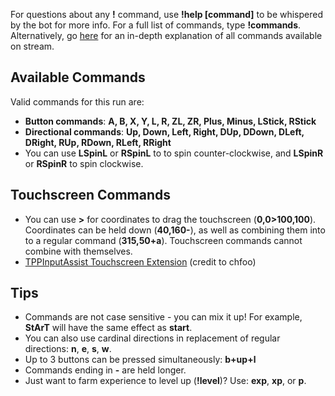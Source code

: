 For questions about any **!** command, use **!help [command]** to be whispered by the bot for more info. For a full list of commands, type **!commands**. Alternatively, go [here](https://twitchplayspokemon.tv/commands) for an in-depth explanation of all commands available on stream.

## Available Commands
Valid commands for this run are:
- **Button commands**: **A, B, X, Y, L, R, ZL, ZR, Plus, Minus, LStick, RStick**
- **Directional commands**: **Up, Down, Left, Right, DUp, DDown, DLeft, DRight, RUp, RDown, RLeft, RRight**
- You can use **LSpinL** or **RSpinL** to to spin counter-clockwise, and **LSpinR** or **RSpinR** to spin clockwise.

## Touchscreen Commands
- You can use **>** for coordinates to drag the touchscreen (**0,0>100,100**). Coordinates can be held down (**40,160-**), as well as combining them into to a regular command (**315,50+a**). Touchscreen commands cannot combine with themselves.
- [TPPInputAssist Touchscreen Extension](https://github.com/chfoo/tppinputassist) (credit to chfoo)

## Tips
- Commands are not case sensitive - you can mix it up! For example, **StArT** will have the same effect as **start**.
- You can also use cardinal directions in replacement of regular directions: **n**, **e**, **s**, **w**.
- Up to 3 buttons can be pressed simultaneously: **b+up+l**
- Commands ending in **-** are held longer.
- Just want to farm experience to level up (**!level**)? Use: **exp**, **xp**, or **p**.